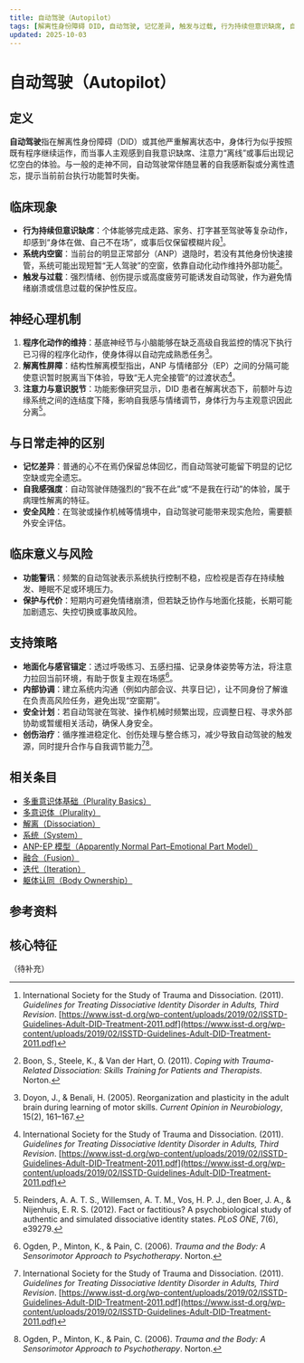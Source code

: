 ```yaml
---
title: 自动驾驶（Autopilot）
tags: [解离性身份障碍 DID, 自动驾驶, 记忆差异, 触发与过载, 行为持续但意识缺席, 自我感强度, 系统内空窗, 系统体验与机制]
updated: 2025-10-03
---
```


# 自动驾驶（Autopilot）

## 定义

**自动驾驶**指在解离性身份障碍（DID）或其他严重解离状态中，身体行为似乎按照既有程序继续运作，而当事人主观感到自我意识缺席、注意力“离线”或事后出现记忆空白的体验。与一般的走神不同，自动驾驶常伴随显著的自我感断裂或分离性遗忘，提示当前前台执行功能暂时失衡。

## 临床现象

- **行为持续但意识缺席**：个体能够完成走路、家务、打字甚至驾驶等复杂动作，却感到“身体在做、自己不在场”，或事后仅保留模糊片段[^自动驾驶-1]。
- **系统内空窗**：当前台的明显正常部分（ANP）退隐时，若没有其他身份快速接管，系统可能出现短暂“无人驾驶”的空窗，依靠自动化动作维持外部功能[^自动驾驶-2]。
- **触发与过载**：强烈情绪、创伤提示或高度疲劳可能诱发自动驾驶，作为避免情绪崩溃或信息过载的保护性反应。

## 神经心理机制

1. **程序化动作的维持**：基底神经节与小脑能够在缺乏高级自我监控的情况下执行已习得的程序化动作，使身体得以自动完成熟悉任务[^自动驾驶-3]。
2. **解离性屏障**：结构性解离模型指出，ANP 与情绪部分（EP）之间的分隔可能使意识暂时脱离当下体验，导致“无人完全接管”的过渡状态[^自动驾驶-1]。
3. **注意力与意识脱节**：功能影像研究显示，DID 患者在解离状态下，前额叶与边缘系统之间的连结度下降，影响自我感与情绪调节，身体行为与主观意识因此分离[^自动驾驶-4]。

## 与日常走神的区别

- **记忆差异**：普通的心不在焉仍保留总体回忆，而自动驾驶可能留下明显的记忆空缺或完全遗忘。
- **自我感强度**：自动驾驶伴随强烈的“我不在此”或“不是我在行动”的体验，属于病理性解离的特征。
- **安全风险**：在驾驶或操作机械等情境中，自动驾驶可能带来现实危险，需要额外安全评估。

## 临床意义与风险

- **功能警讯**：频繁的自动驾驶表示系统执行控制不稳，应检视是否存在持续触发、睡眠不足或环境压力。
- **保护与代价**：短期内可避免情绪崩溃，但若缺乏协作与地面化技能，长期可能加剧遗忘、失控切换或事故风险。

## 支持策略

- **地面化与感官锚定**：透过呼吸练习、五感扫描、记录身体姿势等方法，将注意力拉回当前环境，有助于恢复主观在场感[^自动驾驶-5]。
- **内部协调**：建立系统内沟通（例如内部会议、共享日记），让不同身份了解谁在负责高风险任务，避免出现“空窗期”。
- **安全计划**：若自动驾驶在驾驶、操作机械时频繁出现，应调整日程、寻求外部协助或暂缓相关活动，确保人身安全。
- **创伤治疗**：循序推进稳定化、创伤处理与整合练习，减少导致自动驾驶的触发源，同时提升合作与自我调节能力[^自动驾驶-1][^自动驾驶-5]。

## 相关条目

- [多重意识体基础（Plurality Basics）](/entries/Plurality-Basics.md)
- [多意识体（Plurality）](/entries/Plurality.md)
- [解离（Dissociation）](/entries/Dissociation.md)
- [系统（System）](/entries/System.md)
- [ANP-EP 模型（Apparently Normal Part–Emotional Part Model）](/entries/Apparently-Normal-Part-Emotional-Part-Model.md)
- [融合（Fusion）](/entries/Fusion.md)
- [迭代（Iteration）](/entries/Iteration.md)
- [躯体认同（Body Ownership）](/entries/Body-Ownership.md)

## 参考资料

[^自动驾驶-1]: International Society for the Study of Trauma and Dissociation. (2011). *Guidelines for Treating Dissociative Identity Disorder in Adults, Third Revision*. [https://www.isst-d.org/wp-content/uploads/2019/02/ISSTD-Guidelines-Adult-DID-Treatment-2011.pdf](https://www.isst-d.org/wp-content/uploads/2019/02/ISSTD-Guidelines-Adult-DID-Treatment-2011.pdf)
[^自动驾驶-2]: Boon, S., Steele, K., & Van der Hart, O. (2011). *Coping with Trauma-Related Dissociation: Skills Training for Patients and Therapists*. Norton.
[^自动驾驶-3]: Doyon, J., & Benali, H. (2005). Reorganization and plasticity in the adult brain during learning of motor skills. *Current Opinion in Neurobiology*, 15(2), 161–167.
[^自动驾驶-4]: Reinders, A. A. T. S., Willemsen, A. T. M., Vos, H. P. J., den Boer, J. A., & Nijenhuis, E. R. S. (2012). Fact or factitious? A psychobiological study of authentic and simulated dissociative identity states. *PLoS ONE*, 7(6), e39279.
[^自动驾驶-5]: Ogden, P., Minton, K., & Pain, C. (2006). *Trauma and the Body: A Sensorimotor Approach to Psychotherapy*. Norton.

## 核心特征

（待补充）
